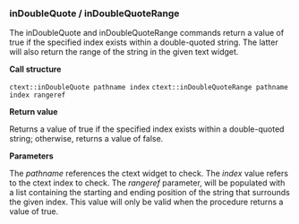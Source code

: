 ### inDoubleQuote / inDoubleQuoteRange

The inDoubleQuote and inDoubleQuoteRange commands return a value of true if the specified index exists within a double-quoted string.  The latter will also return the range of the string in the given text widget.

**Call structure**

`ctext::inDoubleQuote pathname index`
`ctext::inDoubleQuoteRange pathname index rangeref`

**Return value**

Returns a value of true if the specified index exists within a double-quoted string; otherwise, returns a value of false.

**Parameters**

The _pathname_ references the ctext widget to check.  The _index_ value refers to the ctext index to check.  The _rangeref_ parameter, will be populated with a list containing the starting and ending position of the string that surrounds the given index.  This value will only be valid when the procedure returns a value of true.